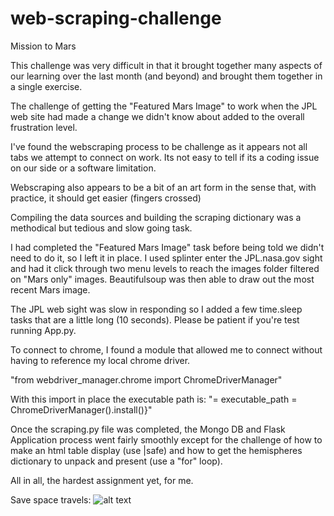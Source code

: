 # web-scraping-challenge
Mission to Mars

This challenge was very difficult in that it brought together many aspects of our learning over the last month (and beyond) and brought them together in a single exercise. 

The challenge of getting the "Featured Mars Image" to work when the JPL web site had made a change we didn't know about added to the overall frustration level. 

I've found the webscraping process to be challenge as it appears not all tabs we attempt to connect on work. Its not easy to tell if its a coding issue on our side or a software limitation. 

Webscraping also appears to be a bit of an art form in the sense that, with practice, it should get easier (fingers crossed)

Compiling the data sources and building the scraping dictionary was a methodical but tedious and slow going task. 

I had completed the "Featured Mars Image" task before being told we didn't need to do it, so I left it in place. I used splinter enter the JPL.nasa.gov sight and had it click through two menu levels to reach the images folder filtered on "Mars only" images. Beautifulsoup was then able to draw out the most recent Mars image. 

The JPL web sight was slow in responding so I added a few time.sleep tasks that are a little long (10 seconds). Please be patient if you're test running App.py.

To connect to chrome, I found a module that allowed me to connect without having to reference my local chrome driver. 

"from webdriver_manager.chrome import ChromeDriverManager"

With this import in place the executable path is: 
"= executable_path = ChromeDriverManager().install()}"

Once the scraping.py file was completed, the Mongo DB and Flask Application process went fairly smoothly except for the challenge of how to make an html table display (use |safe) and how to get the hemispheres dictionary to unpack and present (use a "for" loop). 

All in all, the hardest assignment yet, for me.

Save space travels:
![alt text](https://i.pinimg.com/originals/ee/f4/ee/eef4ee90952d20809e28ccd1c4e05616.jpg)
